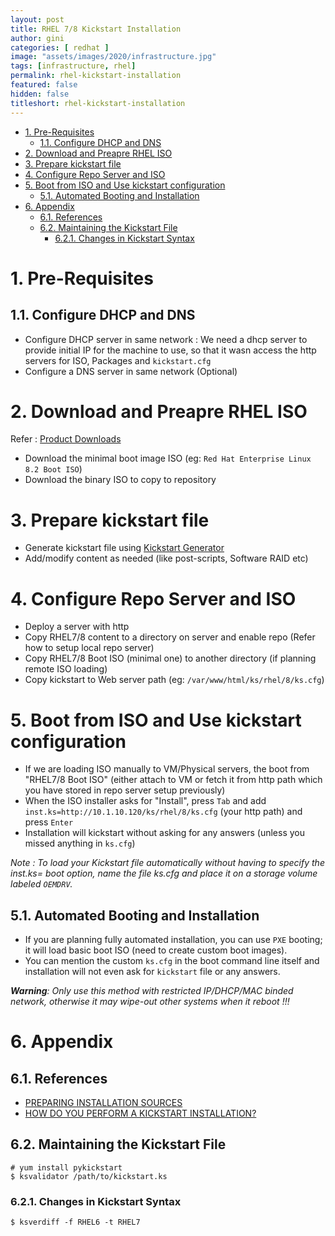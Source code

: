 ```yaml
---
layout: post
title: RHEL 7/8 Kickstart Installation
author: gini
categories: [ redhat ]
image: "assets/images/2020/infrastructure.jpg"
tags: [infrastructure, rhel]
permalink: rhel-kickstart-installation
featured: false
hidden: false
titleshort: rhel-kickstart-installation
---
```



- [1. Pre-Requisites](#1-pre-requisites)
  - [1.1. Configure DHCP and DNS](#11-configure-dhcp-and-dns)
- [2. Download and Preapre RHEL ISO](#2-download-and-preapre-rhel-iso)
- [3. Prepare kickstart file](#3-prepare-kickstart-file)
- [4. Configure Repo Server and ISO](#4-configure-repo-server-and-iso)
- [5. Boot from ISO and Use kickstart configuration](#5-boot-from-iso-and-use-kickstart-configuration)
  - [5.1. Automated Booting and Installation](#51-automated-booting-and-installation)
- [6. Appendix](#6-appendix)
  - [6.1. References](#61-references)
  - [6.2. Maintaining the Kickstart File](#62-maintaining-the-kickstart-file)
    - [6.2.1. Changes in Kickstart Syntax](#621-changes-in-kickstart-syntax)

# 1. Pre-Requisites

## 1.1. Configure DHCP and DNS

- Configure DHCP server in same network : We need a dhcp server to provide initial IP for the machine to use, so that it wasn access the http servers for ISO, Packages and `kickstart.cfg`
- Configure a DNS server in same network (Optional)

# 2. Download and Preapre RHEL ISO

Refer : [Product Downloads](https://access.redhat.com/downloads/)

- Download the minimal boot image ISO (eg: `Red Hat Enterprise Linux 8.2 Boot ISO`)
- Download the binary ISO to copy to repository

# 3. Prepare kickstart file

- Generate kickstart file using [Kickstart Generator](https://access.redhat.com/labs/kickstartconfig/)
- Add/modify content as needed (like post-scripts, Software RAID etc)

# 4. Configure Repo Server and ISO

- Deploy a server with http
- Copy RHEL7/8 content to a directory on server and enable repo (Refer how to setup local repo server)
- Copy RHEL7/8 Boot ISO (minimal one) to another directory (if planning remote ISO loading)
- Copy kickstart to Web server path (eg: `/var/www/html/ks/rhel/8/ks.cfg`)

# 5. Boot from ISO and Use kickstart configuration

- If we are loading ISO manually to VM/Physical servers, the boot from "RHEL7/8 Boot ISO" (either attach to VM or fetch it from http path which you have stored in repo server setup previously)
- When the ISO installer asks for "Install", press `Tab` and add `inst.ks=http://10.1.10.120/ks/rhel/8/ks.cfg` (your http path) and press `Enter`
- Installation will kickstart without asking for any answers (unless you missed anything in `ks.cfg`)

*Note : To load your Kickstart file automatically without having to specify the inst.ks= boot option, name the file ks.cfg and place it on a storage volume labeled `OEMDRV`.*

## 5.1. Automated Booting and Installation

- If you are planning fully automated installation, you can use `PXE` booting; it will load basic boot ISO (need to create custom boot images). 
- You can mention the custom `ks.cfg` in the boot command line itself and installation will not even ask for `kickstart` file or any answers.

***Warning**: Only use this method with restricted IP/DHCP/MAC binded network, otherwise it may wipe-out other systems when it reboot !!!*

# 6. Appendix

## 6.1. References

- [PREPARING INSTALLATION SOURCES](https://access.redhat.com/documentation/en-us/red_hat_enterprise_linux/7/html/installation_guide/sect-making-media-additional-sources)
- [HOW DO YOU PERFORM A KICKSTART INSTALLATION?](https://access.redhat.com/documentation/en-us/red_hat_enterprise_linux/7/html/installation_guide/sect-kickstart-howto)

## 6.2. Maintaining the Kickstart File

```
# yum install pykickstart
$ ksvalidator /path/to/kickstart.ks
```

### 6.2.1. Changes in Kickstart Syntax

```
$ ksverdiff -f RHEL6 -t RHEL7
```

